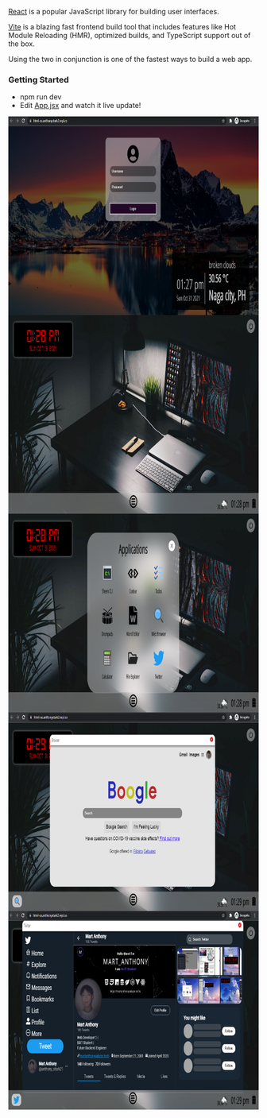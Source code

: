 [React](https://reactjs.org/) is a popular JavaScript library for building user interfaces.

[Vite](https://vitejs.dev/) is a blazing fast frontend build tool that includes features like Hot Module Reloading (HMR), optimized builds, and TypeScript support out of the box.

Using the two in conjunction is one of the fastest ways to build a web app.

### Getting Started
- npm run dev
- Edit [App.jsx](#src/App.jsx) and watch it live update!

<img src="./screenshots/login.png" width="100%" height="400px" align="center" style=""/>
<img src="./screenshots/desktop.png" width="100%" height="400px" align="center" style=""/>
<img src="./screenshots/apps.png" width="100%" height="400px" align="center" style=""/>
<img src="./screenshots/search engine.png" width="100%" height="400px" align="center" style=""/>
<img src="./screenshots/twitter.png" width="100%" height="400px" align="center" style=""/>
